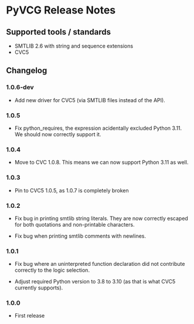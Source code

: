 # PyVCG Release Notes

## Supported tools / standards

* SMTLIB 2.6 with string and sequence extensions
* CVC5

## Changelog


### 1.0.6-dev

* Add new driver for CVC5 (via SMTLIB files instead of the API).

### 1.0.5

* Fix python_requires, the expression acidentally excluded Python
  3.11. We should now correctly support it.

### 1.0.4

* Move to CVC 1.0.8. This means we can now support Python 3.11 as
  well.

### 1.0.3

* Pin to CVC5 1.0.5, as 1.0.7 is completely broken

### 1.0.2

* Fix bug in printing smtlib string literals. They are now correctly
  escaped for both quotations and non-printable characters.

* Fix bug when printing smtlib comments with newlines.

### 1.0.1

* Fix bug where an uninterpreted function declaration did not
  contribute correctly to the logic selection.

* Adjust required Python version to 3.8 to 3.10 (as that is what CVC5
  currently supports).

### 1.0.0

* First release
